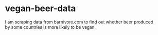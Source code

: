 # vegan-beer-data

I am scraping data from barnivore.com to find out whether beer produced by some countries is more likely to be vegan.

